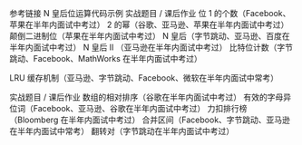 参考链接
N 皇后位运算代码示例
实战题目 / 课后作业
位 1 的个数（Facebook、苹果在半年内面试中考过）
2 的幂（谷歌、亚马逊、苹果在半年内面试中考过）
颠倒二进制位（苹果在半年内面试中考过）
N 皇后（字节跳动、亚马逊、百度在半年内面试中考过）
N 皇后 II （亚马逊在半年内面试中考过）
比特位计数（字节跳动、Facebook、MathWorks 在半年内面试中考过）

LRU 缓存机制（亚马逊、字节跳动、Facebook、微软在半年内面试中常考）

实战题目 / 课后作业
数组的相对排序（谷歌在半年内面试中考过）
有效的字母异位词（Facebook、亚马逊、谷歌在半年内面试中考过）
力扣排行榜（Bloomberg 在半年内面试中考过）
合并区间（Facebook、字节跳动、亚马逊在半年内面试中常考）
翻转对（字节跳动在半年内面试中考过）